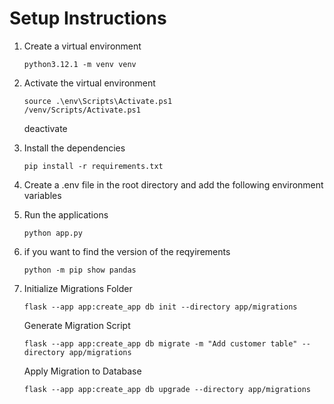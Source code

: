 # Setup Instructions

1. Create a virtual environment
      ```
      python3.12.1 -m venv venv
      ```

2. Activate the virtual environment
      ```
      source .\env\Scripts\Activate.ps1
      /venv/Scripts/Activate.ps1
      ```
      deactivate
 

3. Install the dependencies
      ```
      pip install -r requirements.txt
      ```

4. Create a .env file in the root directory and add the following environment variables

5. Run the applications
      ```
      python app.py
      ```

6. if you want to find the version of the reqyirements
      ```
      python -m pip show pandas
      ```

7. Initialize Migrations Folder
      ```
      flask --app app:create_app db init --directory app/migrations
      ```
   Generate Migration Script
      ```
      flask --app app:create_app db migrate -m "Add customer table" --directory app/migrations
      ```
   Apply Migration to Database
      ```
      flask --app app:create_app db upgrade --directory app/migrations
      ```
      